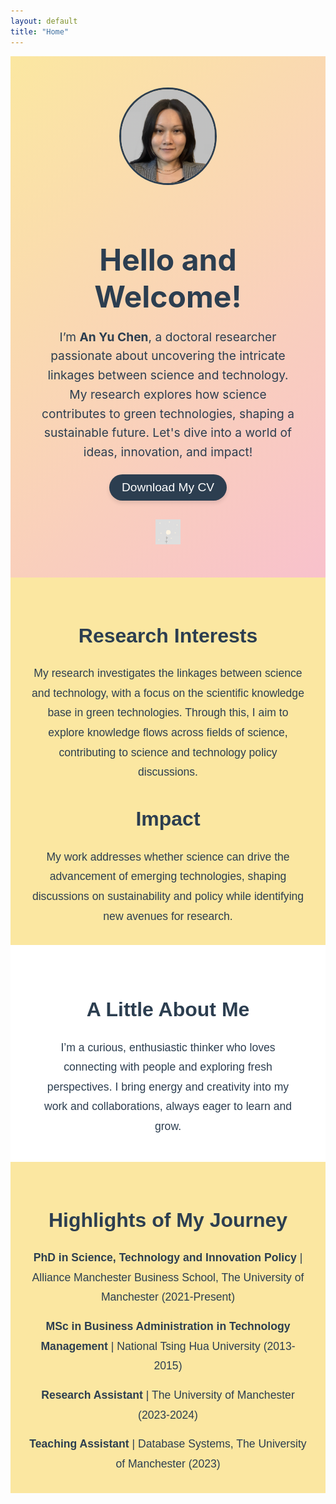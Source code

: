 ```yaml
---
layout: default
title: "Home"
---
```


<div style="text-align: center; padding: 50px; background: linear-gradient(135deg, #fbe7a1, #f8c1cc); color: white;">
  <img src="assets/profile_picture.jpg" alt="Profile Picture" style="width: 150px; height: 150px; border-radius: 50%; border: 3px solid #2c3e50; margin-bottom: 20px;">
  <h1 style="font-size: 3rem; margin-bottom: 20px; color: #2c3e50;">Hello and Welcome!</h1>
  <p style="font-size: 1.2rem; max-width: 800px; margin: 0 auto; line-height: 1.6; color: #2c3e50;">
    I’m <b>An Yu Chen</b>, a doctoral researcher passionate about uncovering the intricate linkages between science and technology. My research explores how science contributes to green technologies, shaping a sustainable future. Let's dive into a world of ideas, innovation, and impact!
  </p>
  
  <!-- Button for CV download -->
  <a href="assets/anyu.pdf" target="_blank" style="text-decoration: none;">
    <button style="background-color: #2c3e50; color: white; border: none; padding: 10px 20px; font-size: 1.2rem; border-radius: 25px; cursor: pointer; box-shadow: 0 4px 6px rgba(0, 0, 0, 0.1); margin-top: 20px;">
      Download My CV
    </button>
  </a>

  <!-- LinkedIn icon -->
  <div style="margin-top: 20px;">
    <a href="https://www.linkedin.com/in/an-yu-chen-130146342/" target="_blank">
      <img src="assets/linkedin_icon.png" alt="LinkedIn" style="width: 40px; height: 40px; margin-top: 10px;">
    </a>
  </div>
</div>

<div style="text-align: center; padding: 30px; background: #fbe7a1; color: #2c3e50; font-family: 'Arial', sans-serif;">
  <h2 style="font-size: 2rem; color: #2c3e50;">Research Interests</h2>
  <p style="font-size: 1.1rem; max-width: 800px; margin: 0 auto; line-height: 1.8; color: #2c3e50;">
    My research investigates the linkages between science and technology, with a focus on the scientific knowledge base in green technologies. Through this, I aim to explore knowledge flows across fields of science, contributing to science and technology policy discussions.
  </p>

  <h2 style="font-size: 2rem; color: #2c3e50; margin-top: 40px;">Impact</h2>
  <p style="font-size: 1.1rem; max-width: 800px; margin: 0 auto; line-height: 1.8; color: #2c3e50;">
    My work addresses whether science can drive the advancement of emerging technologies, shaping discussions on sustainability and policy while identifying new avenues for research.
  </p>
</div>

<div style="text-align: center; padding: 40px; background: white; color: #2c3e50; font-family: 'Arial', sans-serif;">
  <h2 style="font-size: 2rem; color: #2c3e50;">A Little About Me</h2>
  <p style="font-size: 1.1rem; max-width: 800px; margin: 0 auto; line-height: 1.8; color: #2c3e50;">
    I’m a curious, enthusiastic thinker who loves connecting with people and exploring fresh perspectives. I bring energy and creativity into my work and collaborations, always eager to learn and grow. 
  </p>
</div>

<div style="text-align: center; padding: 30px; background: #fbe7a1; color: #2c3e50; font-family: 'Arial', sans-serif;">
  <h2 style="font-size: 2rem; color: #2c3e50;">Highlights of My Journey</h2>
  <ul style="list-style-type: none; padding: 0; font-size: 1.1rem; line-height: 1.8; max-width: 800px; margin: 0 auto; color: #2c3e50;">
    <li style="margin-bottom: 15px;">
      <strong>PhD in Science, Technology and Innovation Policy</strong> | Alliance Manchester Business School, The University of Manchester (2021-Present)
    </li>
    <li style="margin-bottom: 15px;">
      <strong>MSc in Business Administration in Technology Management</strong> | National Tsing Hua University (2013-2015)
    </li>
    <li style="margin-bottom: 15px;">
      <strong>Research Assistant</strong> | The University of Manchester (2023-2024)
    </li>
    <li>
      <strong>Teaching Assistant</strong> | Database Systems, The University of Manchester (2023)
    </li>
  </ul>
</div>
